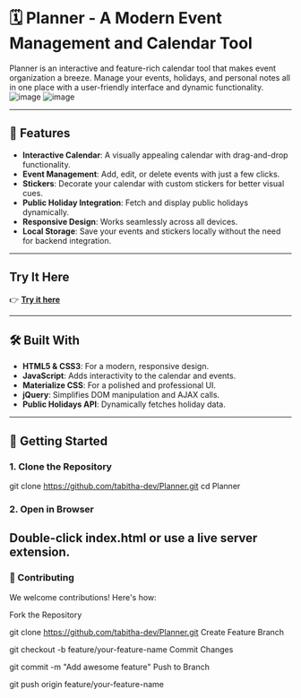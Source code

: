 # 🗓️ Planner - A Modern Event Management and Calendar Tool 

Planner is an interactive and feature-rich calendar tool that makes event organization a breeze. Manage your events, holidays, and personal notes all in one place with a user-friendly interface and dynamic functionality.
![image](https://github.com/user-attachments/assets/25de5859-73f6-4bc7-a94b-ad154f866ba6)
![image](https://github.com/user-attachments/assets/f2ac1bbf-606d-423f-9d7d-079abfedb67e)

---

## 🌟 Features
- **Interactive Calendar**: A visually appealing calendar with drag-and-drop functionality.
- **Event Management**: Add, edit, or delete events with just a few clicks.
- **Stickers**: Decorate your calendar with custom stickers for better visual cues.
- **Public Holiday Integration**: Fetch and display public holidays dynamically.
- **Responsive Design**: Works seamlessly across all devices.
- **Local Storage**: Save your events and stickers locally without the need for backend integration.

---
## Try It Here

👉 [**Try it here**](https://tabitha-dev.github.io/Planner/)

---
## 🛠️ Built With
- **HTML5 & CSS3**: For a modern, responsive design.
- **JavaScript**: Adds interactivity to the calendar and events.
- **Materialize CSS**: For a polished and professional UI.
- **jQuery**: Simplifies DOM manipulation and AJAX calls.
- **Public Holidays API**: Dynamically fetches holiday data.

---

## 🚀 Getting Started

### 1. Clone the Repository
  
   git clone https://github.com/tabitha-dev/Planner.git
   cd Planner

### 2. Open in Browser
Double-click index.html or use a live server extension.
---
### 🤝 Contributing
We welcome contributions! Here's how:

Fork the Repository


git clone https://github.com/tabitha-dev/Planner.git
Create Feature Branch



git checkout -b feature/your-feature-name
Commit Changes


git commit -m "Add awesome feature"
Push to Branch


git push origin feature/your-feature-name
